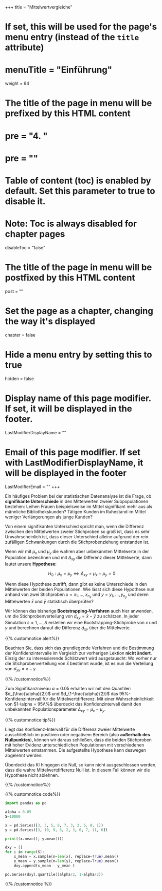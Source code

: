 +++
title = "Mittelwertvergleiche"
# If set, this will be used for the page's menu entry (instead of the `title` attribute)
# menuTitle = "Einführung"
weight = 64
# The title of the page in menu will be prefixed by this HTML content
# pre = "<b>4. </b>"
# pre = "<i class='fab fa-github'></i>"
# Table of content (toc) is enabled by default. Set this parameter to true to disable it.
# Note: Toc is always disabled for chapter pages
disableToc = "false"

# The title of the page in menu will be postfixed by this HTML content
post = ""
# Set the page as a chapter, changing the way it's displayed
chapter = false
# Hide a menu entry by setting this to true
hidden = false
# Display name of this page modifier. If set, it will be displayed in the footer.
LastModifierDisplayName = ""
# Email of this page modifier. If set with LastModifierDisplayName, it will be displayed in the footer
LastModifierEmail = ""
+++


Ein häufiges Problem bei der statistischen Datenanalyse ist die Frage, ob **signifikante Unterschiede** in den Mittelwerten zweier Subpopulationen bestehen: Leihen Frauen beispielsweise im Mittel signifikant mehr aus als männliche Bibliothekskunden? Tätigen Kunden im Ruhestand im Mittel weniger Verlängerungen als junge Kunden?

Von einem signifikanten Unterschied spricht man, wenn die Differenz zwischen den Mittelwerten zweier Stichproben so groß ist, dass es sehr Unwahrscheinlich ist, dass dieser Unterschied alleine aufgrund der rein zufälligen Schwankungen durch die Stichprobenziehung entstanden ist. 

Wenn wir mit $\mu_x$ und $\mu_y$ die wahren aber unbekannten Mittelwerte in der Population bezeichnen und mit $\Delta_{xy}$ die Differenz dieser Mittelwerte, dann lautet unsere **Hypothese**:

$$
H_0: \mu_x = \mu_y \iff \Delta_{xy} = \mu_x - \mu_y = 0
$$

Wenn diese Hypothese zutrifft, dann gibt es keine Unterschiede in den Mittelwerten der beiden Populationen. Wie lässt sich diese Hypothese nun anhand von zwei Stichproben $x = x_1, \dots, x_{n_x}$ und $y = y_1, \dots, y_{n_y}$ und deren Mittelwerten $\bar{x}$ und $\bar{y}$ statistisch überprüfen?

Wir können das bisherige **Bootstrapping-Verfahren** auch hier anwenden, um die Stichprobenverteilung von $d_{xy} = \bar{x}-\bar{y}$ zu schätzen. In jeder Simulation $s = 1, \dots, S$ erstellen wir eine Bootstrapping-Stichprobe von $x$ und $y$ und berechnen darauf die Differenz $d_{xy}$ über die Mittelwerte. 

{{% customnotice alert%}}

Beachten Sie, dass  sich das grundlegende Verfahren und die Bestimmung der Konfidenzintervalle im Vergleich zur vorherigen Lektion **nicht ändert**. Einzig der zu interessierende Schätzwert wird ausgetauscht: Wo vorher nur die Stichprobenverteilung von $\bar{x}$ bestimmt wurde, ist es nun die Verteilung von $d_{xy} = \bar{x}-\bar{y}$.

{{% /customnotice%}}

Zum Signifikanzniveau $\alpha=0.05$ erhalten wir mit den Quantilen $d_{\frac{\alpha}{2}}$ und $d_{1-\frac{\alpha}{2}}$ das 95%-Konfidenzintervall für die Mittelwertdifferenz. Mit einer Wahrscheinlichkeit von $1-\alpha = 95\\%$ überdeckt das Konfidenzintervall damit den unbekannten Populationsparameter $\Delta_{xy} = \mu_x - \mu_y$.

{{% customnotice tip%}}

Liegt das Konfidenz-Intervall für die Differenz zweier Mittelwerte ausschließlich im positiven oder negativem Bereich (also **außerhalb des Nullpunktes**), können wir daraus schließen, dass die beiden Stichproben mit hoher Evidenz unterschiedlichen Populationen mit verschiedenen Mittelwerten entstammen. Die aufgestellte Hypothese kann deswegen abgelehnt werden.

Überdeckt das KI hingegen die Null, so kann nicht ausgeschlossen werden, dass die wahre Mittelwertdifferenz Null ist. In diesem Fall können wir die Hypothese nicht ablehnen. 

{{% /customnotice%}}

{{% customnotice code%}}

```python
import pandas as pd

alpha = 0.05
S=10000

x = pd.Series([3, 3, 5, 8, 7, 3, 2, 5, 8, 1])
y = pd.Series([3, 10, 9, 8, 2, 3, 6, 7, 11, 6])

print((x.mean(), y.mean()))

dxy = []
for i in range(S):
    x_mean = x.sample(n=len(x), replace=True).mean()
    y_mean = y.sample(n=len(y), replace=True).mean()
    dxy.append(x_mean - y_mean )

pd.Series(dxy).quantile((alpha/2, 1-alpha/2))
```

{{% /customnotice %}}















